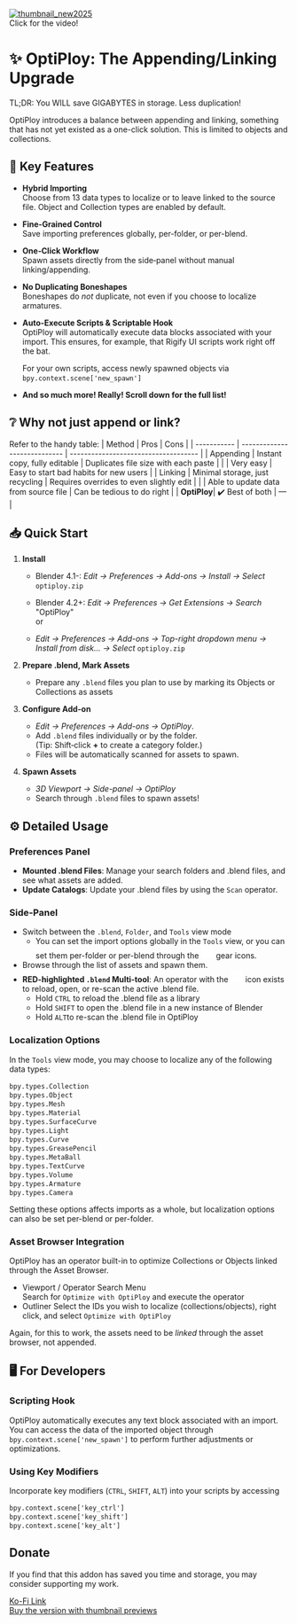 [![thumbnail_new2025](https://github.com/user-attachments/assets/bd212809-7dd3-4208-997c-2d30a9efa44e)](https://www.youtube.com/watch?v=wc7xVZXAwYQ)  
Click for the video!  
# ✨ OptiPloy: The Appending/Linking Upgrade
TL;DR: You WILL save GIGABYTES in storage. Less duplication!

OptiPloy introduces a balance between appending and linking, something that has not yet existed as a one-click solution. This is limited to objects and collections.

## 🚀 Key Features

- **Hybrid Importing**  
  Choose from 13 data types to localize or to leave linked to the source file. Object and Collection types are enabled by default.
- **Fine‑Grained Control**  
  Save importing preferences globally, per-folder, or per-blend.
- **One‑Click Workflow**  
  Spawn assets directly from the side‑panel without manual linking/appending.  
- **No Duplicating Boneshapes**  
  Boneshapes do *not* duplicate, not even if you choose to localize armatures.
- **Auto-Execute Scripts & Scriptable Hook**  
  OptiPloy will automatically execute data blocks associated with your import. This ensures, for example, that Rigify UI scripts work right off the bat. 
  
  For your own scripts, access newly spawned objects via `bpy.context.scene['new_spawn']`
- **And so much more! Really! Scroll down for the full list!**

## ❔ Why not just append or link?
Refer to the handy table:
| Method      | Pros                         | Cons                                 |
| ----------- | ---------------------------- | ------------------------------------ |
| Appending   | Instant copy, fully editable | Duplicates file size with each paste |
|             | Very easy                    | Easy to start bad habits for new users |
| Linking     | Minimal storage, just recycling | Requires overrides to even slightly edit   |
|             | Able to update data from source file | Can be tedious to do right |
| **OptiPloy**| ✔️ Best of both              | —                                    |

## 📥 Quick Start

1. **Install**  
   - Blender 4.1-: *Edit → Preferences → Add-ons → Install → Select* `optiploy.zip`

   - Blender 4.2+: *Edit → Preferences → Get Extensions → Search* "OptiPloy"  
   or
   - *Edit → Preferences → Add-ons → Top-right dropdown menu → Install from disk... → Select* `optiploy.zip`

2. **Prepare .blend, Mark Assets**
   - Prepare any `.blend` files you plan to use by marking its Objects or Collections as assets

3. **Configure Add-on**  
   - *Edit → Preferences → Add-ons → OptiPloy*.  
   - Add `.blend` files individually or by the folder.  
    (Tip: Shift‑click **+** to create a category folder.)
   - Files will be automatically scanned for assets to spawn.

4. **Spawn Assets**  
   - *3D Viewport → Side-panel → OptiPloy*  
   - Search through `.blend` files to spawn assets!

## ⚙️ Detailed Usage

### Preferences Panel  
- **Mounted .blend Files**: Manage your search folders and .blend files, and see what assets are added.  
- **Update Catalogs**: Update your .blend files by using the `Scan` operator.

### Side-Panel
- Switch between the `.blend`, `Folder`, and `Tools` view mode
  - You can set the import options globally in the `Tools` view, or you can set them per-folder or per-blend through the <img src="https://raw.githubusercontent.com/Shrinks99/blender-icons/refs/heads/main/blender-icons/settings.svg" height=23> gear icons.
- Browse through the list of assets and spawn them.
- **RED-highlighted `.blend` Multi-tool**: An operator with the <img src="https://raw.githubusercontent.com/Shrinks99/blender-icons/refs/heads/main/blender-icons/blender.svg" height=23> icon exists to reload, open, or re-scan the active .blend file.
  - Hold `CTRL` to reload the .blend file as a library
  - Hold `SHIFT` to open the .blend file in a new instance of Blender
  - Hold `ALT`to re-scan the .blend file in OptiPloy

### Localization Options  
In the `Tools` view mode, you may choose to localize any of the following data types:
```
bpy.types.Collection
bpy.types.Object
bpy.types.Mesh
bpy.types.Material
bpy.types.SurfaceCurve
bpy.types.Light
bpy.types.Curve
bpy.types.GreasePencil
bpy.types.MetaBall
bpy.types.TextCurve
bpy.types.Volume
bpy.types.Armature
bpy.types.Camera
```
Setting these options affects imports as a whole, but localization options can also be set per-blend or per-folder.

### Asset Browser Integration
OptiPloy has an operator built-in to optimize Collections or Objects linked through the Asset Browser.
- Viewport / Operator Search Menu  
  Search for `Optimize with OptiPloy` and execute the operator
- Outliner
  Select the IDs you wish to localize (collections/objects), right click, and select `Optimize with OptiPloy`  

Again, for this to work, the assets need to be *linked* through the asset browser, not appended.

## 🖥️ For Developers
### Scripting Hook
OptiPloy automatically executes any text block associated with an import. You can access the data of the imported object through `bpy.context.scene['new_spawn']` to perform further adjustments or optimizations.
### Using Key Modifiers
Incorporate key modifiers (`CTRL`, `SHIFT`, `ALT`) into your scripts by accessing
```
bpy.context.scene['key_ctrl']
bpy.context.scene['key_shift']
bpy.context.scene['key_alt']
```

## Donate
If you find that this addon has saved you time and storage, you may consider supporting my work.

[Ko-Fi Link](https://ko-fi.com/hisanimations)  
[Buy the version with thumbnail previews](hisanimations.gumroad.com/l/optiploy_thumbnails)